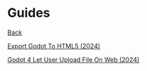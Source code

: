 # Guides

[Back](https://alexduggan1.github.io)

[Export Godot To HTML5 (2024)](https://alexduggan1.github.io/Guides/ExportGodotToHTML5)

[Godot 4 Let User Upload File On Web (2024)](https://alexduggan1.github.io/Guides/Godot4LetUserUploadFileOnWeb)